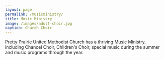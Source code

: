 ```yaml
---
layout: page
permalink: /musicministry/
title: Music Ministry
image: /images/adult-choir.jpg
caption: Church Choir
---
```


Pretty Prairie United Methodist Church has a thriving Music Ministry, including Chancel Choir, Children's Choir, special music during the summer and music programs through the year. 

